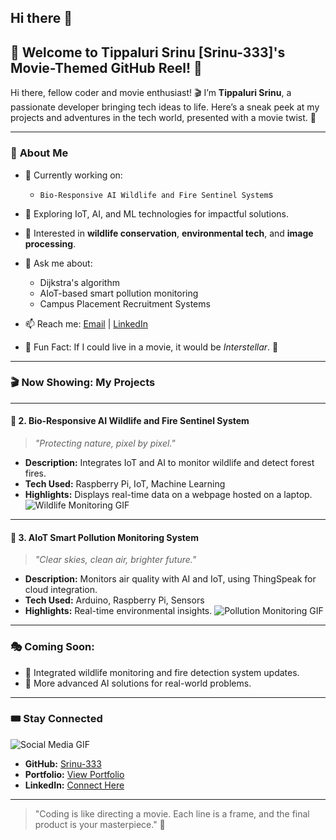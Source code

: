 ## Hi there 👋

<!--
**Srinu-333/Srinu-333** is a ✨ _special_ ✨ repository because its `README.md` (this file) appears on your GitHub profile.

Here are some ideas to get you started:

- 🔭 I’m currently working on ...
- 🌱 I’m currently learning ...
- 👯 I’m looking to collaborate on ...
- 🤔 I’m looking for help with ...
- 💬 Ask me about ...
- 📫 How to reach me: ...
- 😄 Pronouns: ...
- ⚡ Fun fact: ...
-->
## 🎥 Welcome to **Tippaluri Srinu [Srinu-333]**'s Movie-Themed GitHub Reel! 🍿


Hi there, fellow coder and movie enthusiast! 🎬 I’m **Tippaluri Srinu**, a passionate developer bringing tech ideas to life. Here’s a sneak peek at my projects and adventures in the tech world, presented with a movie twist. 🌟

---

### 🌟 **About Me**
- 🔭 Currently working on:
  - `Bio-Responsive AI Wildlife and Fire Sentinel System`s
  
- 🌱 Exploring IoT, AI, and ML technologies for impactful solutions.
- 🎯 Interested in **wildlife conservation**, **environmental tech**, and **image processing**.
- 💬 Ask me about:
  - Dijkstra's algorithm
  - AIoT-based smart pollution monitoring
  - Campus Placement Recruitment Systems
- 📫 Reach me: [Email](mailto:your.email@example.com) | [LinkedIn](https://www.linkedin.com/in/yourprofile)
- 🎥 Fun Fact: If I could live in a movie, it would be *Interstellar*. 🌌

---

### 🎬 **Now Showing: My Projects**
---

#### 🎦 **2. Bio-Responsive AI Wildlife and Fire Sentinel System**
> *"Protecting nature, pixel by pixel."*
- **Description:** Integrates IoT and AI to monitor wildlife and detect forest fires.
- **Tech Used:** Raspberry Pi, IoT, Machine Learning
- **Highlights:** Displays real-time data on a webpage hosted on a laptop.
![Wildlife Monitoring GIF](https://media.giphy.com/media/26FL1soZ3STRDSLGU/giphy.gif)

---

#### 🎦 **3. AIoT Smart Pollution Monitoring System**
> *"Clear skies, clean air, brighter future."*
- **Description:** Monitors air quality with AI and IoT, using ThingSpeak for cloud integration.
- **Tech Used:** Arduino, Raspberry Pi, Sensors
- **Highlights:** Real-time environmental insights.
![Pollution Monitoring GIF](https://media.giphy.com/media/3oriO0OEd9QIDdllqo/giphy.gif)

---

### 🎭 **Coming Soon:**
- 🔧 Integrated wildlife monitoring and fire detection system updates.
- 🚀 More advanced AI solutions for real-world problems.

---

### 🎟️ **Stay Connected**
![Social Media GIF](https://media.giphy.com/media/l0ExdMHUDKteztyfe/giphy.gif)
- **GitHub:** [Srinu-333](https://github.com/Srinu-333)
- **Portfolio:** [View Portfolio](https://yourportfolio.com)
- **LinkedIn:** [Connect Here](https://linkedin.com/in/yourprofile)

---

> "Coding is like directing a movie. Each line is a frame, and the final product is your masterpiece." 🎥




